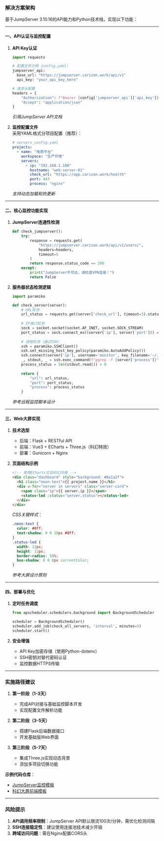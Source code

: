 ### **解决方案架构**
基于JumpServer 3.10.16的API能力和Python技术栈，实现以下功能：

---

#### **一、API认证与监控配置**
1. **API Key认证**  
   ```python
   import requests
   
   # 配置文件示例（config.yaml）
   jumpserver_api:
     base_url: "https://jumpserver.carizon.work/api/v1"
     api_key: "your_api_key_here"
   
   # 请求头配置
   headers = {
       "Authorization": f"Bearer {config['jumpserver_api']['api_key']}",
       "Accept": "application/json"
   }
   ```
   *引用JumpServer API文档*

2. **监控配置文件**  
   采用YAML格式分项目配置（推荐）：
   ```yaml
   # servers_config.yaml
   projects:
     - name: "电商平台"
       workspace: "生产环境"
       servers:
         - ip: "192.168.1.100"
           hostname: "web-server-01"
           check_url: "https://app.carizon.work/health"
           port: 443
           process: "nginx"
   ```
   *支持动态加载和热更新*

---

#### **二、核心监控功能实现**
1. **JumpServer连通性检测**  
   ```python
   def check_jumpserver():
       try:
           response = requests.get(
               "https://jumpserver.carizon.work/api/v1/users/", 
               headers=headers, 
               timeout=5
           )
           return response.status_code == 200
       except:
           print("JumpServer不可达，请检查VPN连接！")
           return False
   ```

2. **服务器状态检测逻辑**  
   ```python
   import paramiko
   
   def check_server(server):
       # URL检测
       url_status = requests.get(server['check_url'], timeout=3).status_code == 200
       
       # IP端口检测
       sock = socket.socket(socket.AF_INET, socket.SOCK_STREAM)
       port_status = sock.connect_ex((server['ip'], server['port'])) == 0
       
       # 进程检测（通过SSH）
       ssh = paramiko.SSHClient()
       ssh.set_missing_host_key_policy(paramiko.AutoAddPolicy())
       ssh.connect(server['ip'], username='monitor', key_filename='~/.ssh/id_rsa')
       _, stdout, _ = ssh.exec_command(f"pgrep -f {server['process']}")
       process_status = len(stdout.read()) > 0
       
       return {
           "url": url_status,
           "port": port_status,
           "process": process_status
       }
   ```
   *参考远程监控脚本设计*

---

#### **三、Web大屏实现**
1. **技术选型**  
   - 后端：Flask + RESTful API  
   - 前端：Vue3 + ECharts + Three.js（科幻特效）  
   - 部署：Gunicorn + Nginx

2. **页面结构示例**  
   ```html
   <!-- 使用ECharts实现科幻风格 -->
   <div class="dashboard" style="background: #0a1a2f">
     <h1 class="neon-text">{{ project.name }}</h1>
     <div v-for="server in servers" class="server-card">
       <span class="ip">{{ server.ip }}</span>
       <status-led :status="server.status"></status-led>
     </div>
   </div>
   ```
   *CSS关键样式*：
   ```css
   .neon-text {
     color: #0ff;
     text-shadow: 0 0 10px #0ff;
   }
   .status-led {
     width: 12px;
     height: 12px;
     border-radius: 50%;
     box-shadow: 0 0 8px currentColor;
   }
   ```
   *参考大屏设计原则*

---

#### **四、部署与优化**
1. **定时任务调度**  
   ```python
   from apscheduler.schedulers.background import BackgroundScheduler
   
   scheduler = BackgroundScheduler()
   scheduler.add_job(check_all_servers, 'interval', minutes=5)
   scheduler.start()
   ```

2. **安全增强**  
   - API Key加密存储（使用Python-dotenv）  
   - SSH密钥对替代密码认证  
   - 监控数据HTTPS传输

---

### **实施路径建议**
1. **第一阶段（1-3天）**  
   - 完成API对接与基础监控脚本开发  
   - 实现配置文件解析功能

2. **第二阶段（3-5天）**  
   - 搭建Flask后端数据接口  
   - 开发基础版Web界面

3. **第三阶段（5-7天）**  
   - 集成Three.js实现动态背景  
   - 添加多项目切换功能

**示例代码仓库**：  
- [JumpServer监控模板](https://github.com/jumpserver/monitor-example)  
- [科幻大屏前端模板](https://github.com/echarts/echarts-gl)

---

### **风险提示**
1. **API调用频率限制**：JumpServer API默认限流100次/分钟，需优化检测间隔  
2. **SSH连接稳定性**：建议使用连接池技术减少开销  
3. **跨域访问问题**：需在Nginx配置CORS头